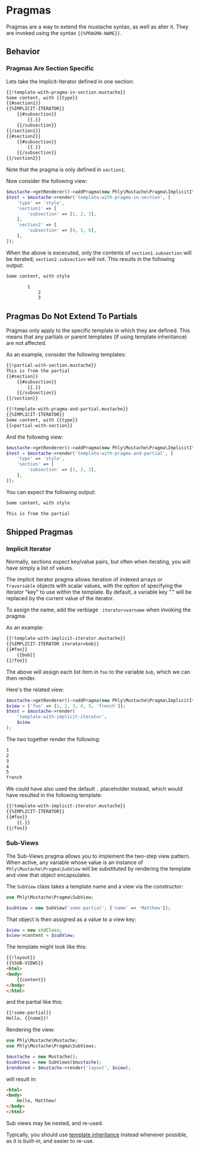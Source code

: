 # Pragmas

Pragmas are a way to extend the mustache syntax, as well as alter it. They are
invoked using the syntax `{{%PRAGMA-NAME}}`.

## Behavior

### Pragmas Are Section Specific

Lets take the Implicit-Iterator defined in one section:

```html
{{!template-with-pragma-in-section.mustache}}
Some content, with {{type}}
{{#section1}}
{{%IMPLICIT-ITERATOR}}
    {{#subsection}}
        {{.}}
    {{/subsection}}
{{/section1}}
{{#section2}}
    {{#subsection}}
        {{.}}
    {{/subsection}}
{{/section2}}
```

Note that the pragma is only defined in `section1`.

Now consider the following view:

```php
$mustache->getRenderer()->addPragma(new Phly\Mustache\Pragma\ImplicitIterator());
$test = $mustache->render('template-with-pragma-in-section', [
    'type' => 'style',
    'section1' => [
        'subsection' => [1, 2, 3],
    ],
    'section2' => [
        'subsection' => [4, 5, 6],
    ],
]);
```

When the above is excecuted, only the contents of `section1.subsection` will be
iterated; `section2.subsection` will not. This results in the following output:

```html
Some content, with style

        1
            2
            3
```
                
## Pragmas Do Not Extend To Partials

Pragmas only apply to the specific template in which they are defined. This
means that any partials or parent templates (if using template inheritance) are
not affected.

As an example, consider the following templates:

```html
{{!partial-with-section.mustache}}
This is from the partial
{{#section}}
    {{#subsection}}
        {{.}}
    {{/subsection}}
{{/section}}

{{!template-with-pragma-and-partial.mustache}}
{{%IMPLICIT-ITERATOR}}
Some content, with {{type}}
{{>partial-with-section}}
```

And the following view:

```php
$mustache->getRenderer()->addPragma(new Phly\Mustache\Pragma\ImplicitIterator());
$test = $mustache->render('template-with-pragma-and-partial', [
    'type' => 'style',
    'section' => [
        'subsection' => [1, 2, 3],
    ],
]);
```

You can expect the following output:

```html
Some content, with style

This is from the partial
```

## Shipped Pragmas

### Implicit Iterator

Normally, sections expect key/value pairs, but often when iterating, you will
have simply a list of values. 

The implicit iterator pragma allows iteration of indexed arrays or `Traversable`
objects with scalar values, with the option of specifying the iterator "key" to
use within the template. By default, a variable key "." will be replaced by the
current value of the iterator.

To assign the name, add the verbiage ` iterator=varname` when invoking the
pragma.

As an example:

```html
{{!template-with-implicit-iterator.mustache}}
{{%IMPLICIT-ITERATOR iterator=bob}}
{{#foo}}
    {{bob}}
{{/foo}}
```

The above will assign each list item in `foo` to the variable `bob`, which we
can then render.

Here's the related view:
    
```php 
$mustache->getRenderer()->addPragma(new Phly\Mustache\Pragma\ImplicitIterator());
$view = ['foo' => [1, 2, 3, 4, 5, 'french']];
$test = $mustache->render(
    'template-with-implicit-iterator',
    $view
);
```

The two together render the following:

```html
1
2
3
4
5
french
```

We could have also used the default `.` placeholder instead, which would have
resulted in the following template:

```html
{{!template-with-implicit-iterator.mustache}}
{{%IMPLICIT-ITERATOR}}
{{#foo}}
    {{.}}
{{/foo}}
```

### Sub-Views

The Sub-Views pragma allows you to implement the two-step view pattern.  When
active, any variable whose value is an instance of
`Phly\Mustache\Pragma\SubView` will be substituted by rendering the template and
view that object encapsulates.

The `SubView` class takes a template name and a view via the constructor:

```php
use Phly\Mustache\Pragma\SubView;

$subView = new SubView('some-partial', ['name' => 'Matthew']);
```

That object is then assigned as a value to a view key:

```php
$view = new stdClass;
$view->content = $subView;
```

The template might look like this:

```html
{{!layout}}
{{%SUB-VIEWS}}
<html>
<body>
    {{content}}
</body>
</html>
```

and the partial like this:

```html
{{!some-partial}}
Hello, {{name}}!
```

Rendering the view:

```php
use Phly\Mustache\Mustache;
use Phly\Mustache\Pragma\SubViews;

$mustache = new Mustache();
$subViews = new SubViews($mustache);
$rendered = $mustache->render('layout', $view);
```

will result in:

```html
<html>
<body>
    Hello, Matthew!
</body>
</html>
```

Sub views may be nested, and re-used.

Typically, you should use [template inheritance](syntax.md#placeholders-and-template-inheritance)
instead whenever possible, as it is built-in, and easier to re-use.
